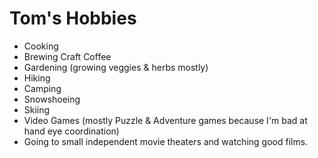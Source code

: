 # Tom's Hobbies

* Cooking
* Brewing Craft Coffee
* Gardening (growing veggies & herbs mostly)
* Hiking
* Camping
* Snowshoeing
* Skiing
* Video Games (mostly Puzzle & Adventure games because I'm bad at hand eye coordination)
* Going to small independent movie theaters and watching good films.
